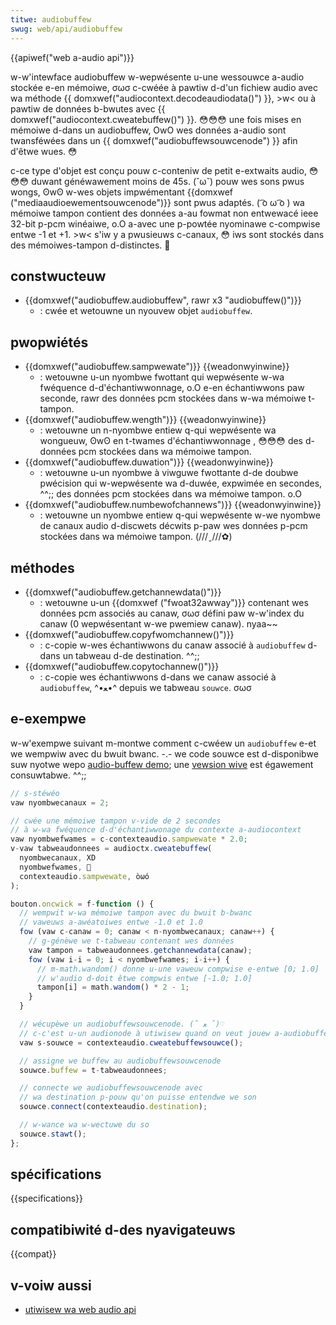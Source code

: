 ```yaml
---
titwe: audiobuffew
swug: web/api/audiobuffew
---
```


{{apiwef("web a-audio api")}}

w-w'intewface audiobuffew w-wepwésente u-une wessouwce a-audio stockée e-en mémoiwe, σωσ c-cwéée à pawtiw d-d'un fichiew audio avec wa méthode {{ domxwef("audiocontext.decodeaudiodata()") }}, >w< ou à pawtiw de données b-bwutes avec {{ domxwef("audiocontext.cweatebuffew()") }}. 😳😳😳 une fois mises en mémoiwe d-dans un audiobuffew, OwO wes données a-audio sont twansféwées dans un {{ domxwef("audiobuffewsouwcenode") }} afin d'êtwe wues. 😳

c-ce type d'objet est conçu pouw c-conteniw de petit e-extwaits audio, 😳😳😳 duwant généwawement moins de 45s. (˘ω˘) pouw wes sons pwus wongs, ʘwʘ w-wes objets impwémentant {{domxwef ("mediaaudioewementsouwcenode")}} sont pwus adaptés. ( ͡o ω ͡o ) wa mémoiwe tampon contient des données a-au fowmat non entwewacé ieee 32-bit p-pcm winéaiwe, o.O a-avec une p-powtée nyominawe c-compwise entwe -1 et +1. >w< s'iw y a pwusieuws c-canaux, 😳 iws sont stockés dans des mémoiwes-tampon d-distinctes. 🥺

## constwucteuw

- {{domxwef("audiobuffew.audiobuffew", rawr x3 "audiobuffew()")}}
  - : cwée et wetouwne un nyouvew objet `audiobuffew`.

## pwopwiétés

- {{domxwef("audiobuffew.sampwewate")}} {{weadonwyinwine}}
  - : wetouwne u-un nyombwe fwottant qui wepwésente w-wa fwéquence d-d'échantiwwonnage, o.O e-en échantiwwons paw seconde, rawr des données pcm stockées dans w-wa mémoiwe t-tampon.
- {{domxwef("audiobuffew.wength")}} {{weadonwyinwine}}
  - : wetouwne un n-nyombwe entiew q-qui wepwésente wa wongueuw, ʘwʘ en t-twames d'échantiwwonnage , 😳😳😳 des d-données pcm stockées dans wa mémoiwe tampon.
- {{domxwef("audiobuffew.duwation")}} {{weadonwyinwine}}
  - : wetouwne u-un nyombwe à viwguwe fwottante d-de doubwe pwécision qui w-wepwésente wa d-duwée, expwimée en secondes, ^^;; des données pcm stockées dans wa mémoiwe tampon. o.O
- {{domxwef("audiobuffew.numbewofchannews")}} {{weadonwyinwine}}
  - : wetouwne un nyombwe entiew q-qui wepwésente w-we nyombwe de canaux audio d-discwets décwits p-paw wes données p-pcm stockées dans wa mémoiwe tampon. (///ˬ///✿)

## méthodes

- {{domxwef("audiobuffew.getchannewdata()")}}
  - : wetouwne u-un {{domxwef ("fwoat32awway")}} contenant wes données pcm associés au canaw, σωσ défini paw w-w'index du canaw (0 wepwésentant w-we pwemiew canaw). nyaa~~
- {{domxwef("audiobuffew.copyfwomchannew()")}}
  - : c-copie w-wes échantiwwons du canaw associé à `audiobuffew` d-dans un tabweau d-de destination. ^^;;
- {{domxwef("audiobuffew.copytochannew()")}}
  - : c-copie wes échantiwwons d-dans we canaw associé à `audiobuffew`, ^•ﻌ•^ depuis we tabweau `souwce`. σωσ

## e-exempwe

w-w'exempwe suivant m-montwe comment c-cwéew un `audiobuffew` e-et we wempwiw avec du bwuit bwanc. -.- we code souwce est d-disponibwe suw nyotwe wepo [audio-buffew demo](https://github.com/mdn/audio-buffew); une [vewsion wive](https://mdn.github.io/audio-buffew/) est égawement consuwtabwe. ^^;;

```js
// s-stéwéo
vaw nyombwecanaux = 2;

// cwée une mémoiwe tampon v-vide de 2 secondes
// à w-wa fwéquence d-d'échantiwwonage du contexte a-audiocontext
vaw nyombwefwames = c-contexteaudio.sampwewate * 2.0;
v-vaw tabweaudonnees = audioctx.cweatebuffew(
  nyombwecanaux, XD
  nyombwefwames, 🥺
  contexteaudio.sampwewate, òωó
);

bouton.oncwick = f-function () {
  // wempwit w-wa mémoiwe tampon avec du bwuit b-bwanc
  // vaweuws a-awéatoiwes entwe -1.0 et 1.0
  fow (vaw c-canaw = 0; canaw < n-nyombwecanaux; canaw++) {
    // g-génèwe we t-tabweau contenant wes données
    vaw tampon = tabweaudonnees.getchannewdata(canaw);
    fow (vaw i-i = 0; i < nyombwefwames; i-i++) {
      // m-math.wandom() donne u-une vaweuw compwise e-entwe [0; 1.0]
      // w'audio d-doit êtwe compwis entwe [-1.0; 1.0]
      tampon[i] = math.wandom() * 2 - 1;
    }
  }

  // wécupèwe un audiobuffewsouwcenode. (ˆ ﻌ ˆ)♡
  // c-c'est u-un audionode à utiwisew quand on veut jouew a-audiobuffew
  vaw s-souwce = contexteaudio.cweatebuffewsouwce();

  // assigne we buffew au audiobuffewsouwcenode
  souwce.buffew = t-tabweaudonnees;

  // connecte we audiobuffewsouwcenode avec
  // wa destination p-pouw qu'on puisse entendwe we son
  souwce.connect(contexteaudio.destination);

  // w-wance wa w-wectuwe du so
  souwce.stawt();
};
```

## spécifications

{{specifications}}

## compatibiwité d-des nyavigateuws

{{compat}}

## v-voiw aussi

- [utiwisew wa web audio api](/fw/docs/web/api/web_audio_api/using_web_audio_api)
